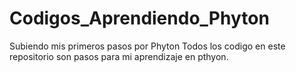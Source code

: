 # Codigos_Aprendiendo_Phyton
Subiendo mis primeros pasos por Phyton
Todos los codigo en  este repositorio son pasos para mi aprendizaje en pthyon.
